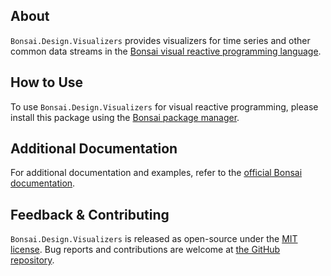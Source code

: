 ## About

`Bonsai.Design.Visualizers` provides visualizers for time series and other common data streams in the [Bonsai visual reactive programming language](https://bonsai-rx.org).

## How to Use

To use `Bonsai.Design.Visualizers` for visual reactive programming, please install this package using the [Bonsai package manager](https://bonsai-rx.org/docs/articles/packages.html).

## Additional Documentation

For additional documentation and examples, refer to the [official Bonsai documentation](https://bonsai-rx.org/docs/api/Bonsai.Design.Visualizers.html).

## Feedback & Contributing

`Bonsai.Design.Visualizers` is released as open-source under the [MIT license](https://licenses.nuget.org/MIT). Bug reports and contributions are welcome at [the GitHub repository](https://github.com/bonsai-rx/bonsai).